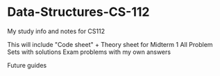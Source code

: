 # Data-Structures-CS-112
My study info and notes for CS112

This will include
"Code sheet" + Theory sheet for Midterm 1
All Problem Sets with solutions
Exam problems with my own answers

Future guides
